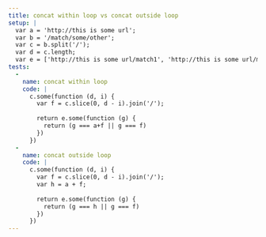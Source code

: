 ```yaml
---
title: concat within loop vs concat outside loop
setup: |
  var a = 'http://this is some url';
  var b = '/match/some/other';
  var c = b.split('/');
  var d = c.length;
  var e = ['http://this is some url/match1', 'http://this is some url/match2', 'http://this is some url/match3', 'http://this is some url/match4', 'http://this is some url/match5', 'http://this is some url/match6', 'http://this is some url/match7', 'http://this is some url/match8', 'http://this is some url/match9', 'http://this is some url/match0','http://this is some url/match1', 'http://this is some url/match2', 'http://this is some url/match3', 'http://this is some url/match4', 'http://this is some url/match5', 'http://this is some url/match6', 'http://this is some url/match7', 'http://this is some url/match8', 'http://this is some url/match9', 'http://this is some url/match0','http://this is some url/match1', 'http://this is some url/match2', 'http://this is some url/match3', 'http://this is some url/match4', 'http://this is some url/match5', 'http://this is some url/match6', 'http://this is some url/match7', 'http://this is some url/match8', 'http://this is some url/match9', 'http://this is some url/match0','http://this is some url/match1', 'http://this is some url/match2', 'http://this is some url/match3', 'http://this is some url/match4', 'http://this is some url/match5', 'http://this is some url/match6', 'http://this is some url/match7', 'http://this is some url/match8', 'http://this is some url/match9', 'http://this is some url/match0','http://this is some url/match1', 'http://this is some url/match2', 'http://this is some url/match3', 'http://this is some url/match4', 'http://this is some url/match5', 'http://this is some url/match6', 'http://this is some url/match7', 'http://this is some url/match8', 'http://this is some url/match9', 'http://this is some url/match0', 'http://this is some url/match']
tests:
  -
    name: concat within loop
    code: |
      c.some(function (d, i) {
        var f = c.slice(0, d - i).join('/');
      
        return e.some(function (g) {
          return (g === a+f || g === f)
        })
      })
  -
    name: concat outside loop
    code: |
      c.some(function (d, i) {
        var f = c.slice(0, d - i).join('/');
        var h = a + f;
      
        return e.some(function (g) {
          return (g === h || g === f)
        })
      })
---
```


